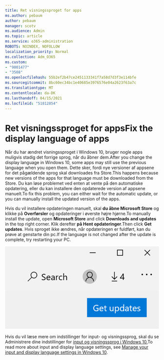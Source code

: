 ```yaml
---
title: Ret visningssproget for apps
ms.author: pebaum
author: pebaum
manager: scotv
ms.audience: Admin
ms.topic: article
ms.service: o365-administration
ROBOTS: NOINDEX, NOFOLLOW
localization_priority: Normal
ms.collection: Adm_O365
ms.custom:
- "9001477"
- "3508"
ms.openlocfilehash: 55b2ef2b47ce2451133341f7a58d7d3f3e114bfe
ms.sourcegitcommit: 8bc60ec34bc1e40685e3976576e04a2623f63a7c
ms.translationtype: MT
ms.contentlocale: da-DK
ms.lasthandoff: 04/15/2021
ms.locfileid: "51812854"
---
```

# <a name="fix-the-display-language-of-apps"></a><span data-ttu-id="59cd7-102">Ret visningssproget for apps</span><span class="sxs-lookup"><span data-stu-id="59cd7-102">Fix the display language of apps</span></span>

<span data-ttu-id="59cd7-103">Når du har ændret visningssproget i Windows 10, bruger nogle apps muligvis stadig det forrige sprog, når du åbner dem.</span><span class="sxs-lookup"><span data-stu-id="59cd7-103">After you change the display language in Windows 10, some apps may still use the previous language when you open them.</span></span> <span data-ttu-id="59cd7-104">Dette sker, fordi nye versioner af appsene for det pågældende sprog skal downloades fra Store.</span><span class="sxs-lookup"><span data-stu-id="59cd7-104">This happens because new versions of the apps for that language must be downloaded from the Store.</span></span> <span data-ttu-id="59cd7-105">Du kan løse problemet ved enten at vente på den automatiske opdatering, eller du kan installere den opdaterede version af appsene manuelt.</span><span class="sxs-lookup"><span data-stu-id="59cd7-105">To fix this problem, you can either wait for the automatic update, or you can manually install the updated version of the apps.</span></span>

<span data-ttu-id="59cd7-106">Hvis du vil installere opdateringen manuelt, skal **du åbne Microsoft Store** og klikke på **Overførsler** og opdateringer i øverste højre hjørne.</span><span class="sxs-lookup"><span data-stu-id="59cd7-106">To manually install the update, open **Microsoft Store** and click **Downloads and updates** in the top right corner.</span></span> <span data-ttu-id="59cd7-107">Klik derefter **på Hent opdateringer**.</span><span class="sxs-lookup"><span data-stu-id="59cd7-107">Then click **Get updates**.</span></span> <span data-ttu-id="59cd7-108">Hvis sproget ikke ændres, når opdateringen er fuldført, kan du prøve at genstarte din pc.</span><span class="sxs-lookup"><span data-stu-id="59cd7-108">If the language is not changed after the update is complete, try restarting your PC.</span></span>

![Hent opdateringer.](media/get-updates.png)

<span data-ttu-id="59cd7-110">Hvis du vil læse mere om indstillinger for input- og visningssprog, skal du se Administrere dine indstillinger for [input og visningssprog i Windows 10.](https://support.microsoft.com/help/4027670/windows-10-add-and-switch-input-and-display-language-preferences)</span><span class="sxs-lookup"><span data-stu-id="59cd7-110">To read more about input and display language settings, see [Manage your input and display language settings in Windows 10](https://support.microsoft.com/help/4027670/windows-10-add-and-switch-input-and-display-language-preferences).</span></span>
